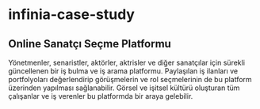 # infinia-case-study

## Online Sanatçı Seçme Platformu

Yönetmenler, senaristler, aktörler, aktrisler ve diğer sanatçılar için sürekli güncellenen bir iş bulma ve iş arama platformu. Paylaşılan iş ilanları ve portfolyoları değerlendirip görüşmelerin ve rol seçmelerinin de bu platform üzerinden yapılması sağlanabilir. Görsel ve işitsel kültürü oluşturan tüm çalışanlar ve iş verenler bu platformda bir araya gelebilir.
